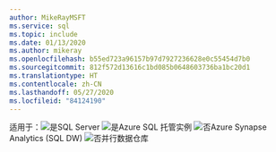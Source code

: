 ```yaml
---
author: MikeRayMSFT
ms.service: sql
ms.topic: include
ms.date: 01/13/2020
ms.author: mikeray
ms.openlocfilehash: b55ed723a96157b97d7927236628e0c55454d7b0
ms.sourcegitcommit: 812f572d13616c1bd085b0648603736ba1bc20d1
ms.translationtype: HT
ms.contentlocale: zh-CN
ms.lasthandoff: 05/27/2020
ms.locfileid: "84124190"
---
```

<Token>适用于：![是](media/yes-icon.png)SQL Server ![是](media/yes-icon.png)Azure SQL 托管实例 ![否](media/no-icon.png)Azure Synapse Analytics (SQL DW) ![否](media/no-icon.png)并行数据仓库 </Token>

